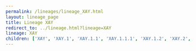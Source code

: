 ```yaml
---
permalink: /lineages/lineage_XAY.html
layout: lineage_page
title: Lineage XAY
redirect_to: ../lineage.html?lineage=XAY
lineage: XAY
children: ['XAY', 'XAY.1', 'XAY.1.1', 'XAY.1.1.1', 'XAY.1.2', 'XAY.2', 'XAY.2.1', 'XAY.2.2', 'XAY.3']
---
```

